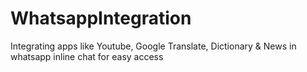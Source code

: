 # WhatsappIntegration
Integrating apps like Youtube, Google Translate, Dictionary &amp; News in  whatsapp inline chat for easy access
